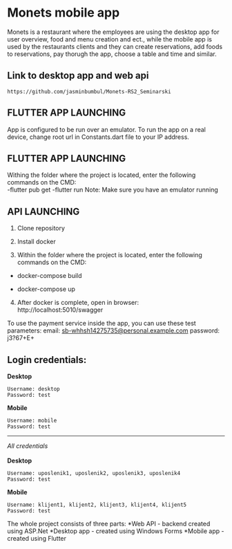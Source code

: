 # Monets mobile app

Monets is a restaurant where the employees are using the desktop app for user overview, food and menu creation and ect., while the mobile app is used by the restaurants clients and  they can create reservations, add foods to reservations, pay thorugh the app, choose a table and time and similar.

## Link to desktop app and web api
```
https://github.com/jasminbumbul/Monets-RS2_Seminarski
```
## FLUTTER APP LAUNCHING

App is configured to be run over an emulator.
To run the app on a real device, change root url in Constants.dart file to your IP address.

## FLUTTER APP LAUNCHING

Withing the folder where the project is located, enter the following commands on the CMD:<br/>
-flutter pub get
-flutter run
Note: Make sure you have an emulator running

## API LAUNCHING

1. Clone repository<br/>

2. Install docker<br/>

3. Within the folder where the project is located, enter the following commands on the CMD:<br/>

- docker-compose build

- docker-compose up

 4. After docker is complete, open in browser: http://localhost:5010/swagger

To use the payment service inside the app, you can use these test parameters:
email: sb-whhsh14275735@personal.example.com
password: j3?67+E+

## Login credentials:
**Desktop**<br/>
```
Username: desktop
Password: test
```

**Mobile**<br/>
```
Username: mobile
Password: test
```
----------------------------------------------------------------------------------------------------------------------
*All credentials*<br/><br/>
**Desktop**<br/>
```
Username: uposlenik1, uposlenik2, uposlenik3, uposlenik4
Password: test
```

**Mobile**<br/>
```
Username: klijent1, klijent2, klijent3, klijent4, klijent5
Password: test
```


The whole project consists of three parts:
  *Web API - backend created using ASP.Net
  *Desktop app - created using Windows Forms
  *Mobile app - created using Flutter



